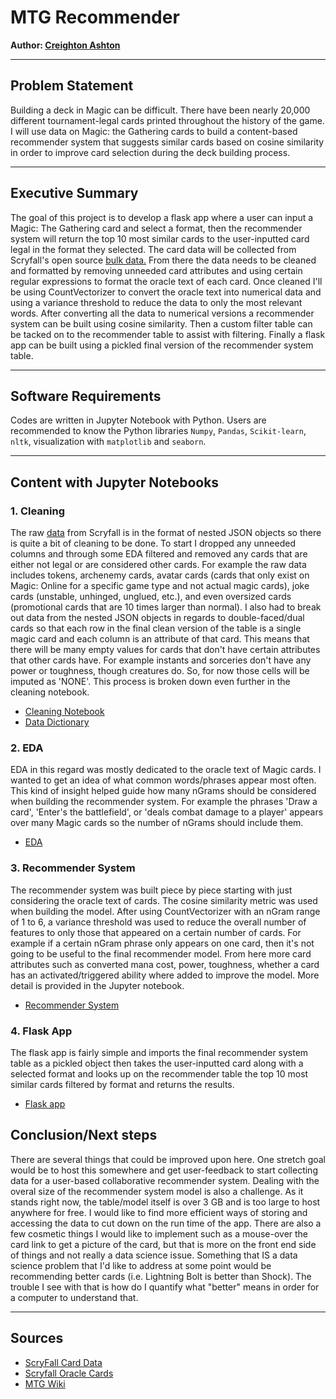 # MTG Recommender

**Author: [Creighton Ashton](https://www.linkedin.com/in/creightonashton/)**

---

## Problem Statement

Building a deck in Magic can be difficult. There have been nearly 20,000 different tournament-legal cards printed throughout the history of the game. I will use data on Magic: the Gathering cards to build a content-based recommender system that suggests similar cards based on cosine similarity in order to improve card selection during the deck building process.

---

## Executive Summary

The goal of this project is to develop a flask app where a user can input a Magic: The Gathering card and select a format, then the recommender system will return the top 10 most similar cards to the user-inputted card legal in the format they selected. The card data will be collected from Scryfall's open source [bulk data.](https://archive.scryfall.com/json/scryfall-oracle-cards.json) From there the data needs to be cleaned and formatted by removing unneeded card attributes and using certain regular expressions to format the oracle text of each card. Once cleaned I'll be using CountVectorizer to convert the oracle text into numerical data and using a variance threshold to reduce the data to only the most relevant words. After converting all the data to numerical versions a recommender system can be built using cosine similarity. Then a custom filter table can be tacked on to the recommender table to assist with filtering. Finally a flask app can be built using a pickled final version of the recommender system table.

---

## Software Requirements

Codes are written in Jupyter Notebook with Python. Users are recommended to know the Python libraries `Numpy`, `Pandas`, `Scikit-learn`, `nltk`, visualization with `matplotlib` and `seaborn`.

---

## Content with Jupyter Notebooks


### 1. Cleaning

The raw [data](https://archive.scryfall.com/json/scryfall-oracle-cards.json) from Scryfall is in the format of nested JSON objects so there is quite a bit of cleaning to be done. To start I dropped any unneeded columns and through some EDA filtered and removed any cards that are either not legal or are considered other cards. For example the raw data includes tokens, archenemy cards, avatar cards (cards that only exist on Magic: Online for a specific game type and not actual magic cards), joke cards (unstable, unhinged, unglued, etc.), and even oversized cards (promotional cards that are 10 times larger than normal). I also had to break out data from the nested JSON objects in regards to double-faced/dual cards so that each row in the final clean version of the table is a single magic card and each column is an attribute of that card. This means that there will be many empty values for cards that don't have certain attributes that other cards have. For example instants and sorceries don't have any power or toughness, though creatures do. So, for now those cells will be imputed as 'NONE'. This process is broken down even further in the cleaning notebook.

- [Cleaning Notebook](./Code/01-Cleaning.ipynb)  
- [Data Dictionary](./Files/Data_Dictionary.ipynb)

### 2. EDA

EDA in this regard was mostly dedicated to the oracle text of Magic cards. I wanted to get an idea of what common words/phrases appear most often. This kind of insight helped guide how many nGrams should be considered when building the recommender system. For example the phrases 'Draw a card', 'Enter's the battlefield', or 'deals combat damage to a player' appears over many Magic cards so the number of nGrams should include them.

- [EDA](./Code/02-EDA.ipynb)

### 3. Recommender System

The recommender system was built piece by piece starting with just considering the oracle text of cards. The cosine similarity metric was used when building the model. After using CountVectorizer with an nGram range of 1 to 6, a variance threshold was used to reduce the overall number of features to only those that appeared on a certain number of cards. For example if a certain nGram phrase only appears on one card, then it's not going to be useful to the final recommender model. From here more card attributes such as converted mana cost, power, toughness, whether a card has an activated/triggered ability where added to improve the model. More detail is provided in the Jupyter notebook.

- [Recommender System](./Code/03-Recommender_system.ipynb)

### 4. Flask App

The flask app is fairly simple and imports the final recommender system table as a pickled object then takes the user-inputted card along with a selected format and looks up on the recommender table the top 10 most similar cards filtered by format and returns the results.

- [Flask app](./Files/mtg_rec.py)

## Conclusion/Next steps

There are several things that could be improved upon here. One stretch goal would be to host this somewhere and get user-feedback to start collecting data for a user-based collaborative recommender system. Dealing with the overal size of the recommender system model is also a challenge. As it stands right now, the table/model itself is over 3 GB and is too large to host anywhere for free. I would like to find more efficient ways of storing and accessing the data to cut down on the run time of the app. There are also a few cosmetic things I would like to implement such as a mouse-over the card link to get a picture of the card, but that is more on the front end side of things and not really a data science issue. Something that IS a data science problem that I'd like to address at some point would be recommending better cards (i.e. Lightning Bolt is better than Shock). The trouble I see with that is how do I quantify what "better" means in order for a computer to understand that.

---

## Sources

- [ScryFall Card Data](https://scryfall.com/docs/api/bulk-data)  
- [Scryfall Oracle Cards](https://archive.scryfall.com/json/scryfall-oracle-cards.json)  
- [MTG Wiki](https://mtg.gamepedia.com/Main_Page)  